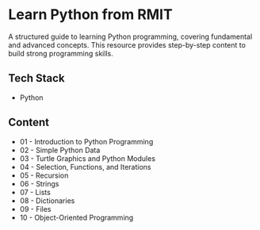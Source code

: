 # Learn Python from RMIT

A structured guide to learning Python programming, covering fundamental and advanced concepts. This resource provides step-by-step content to build strong programming skills.

## Tech Stack

- Python  

## Content

- 01 - Introduction to Python Programming
- 02 - Simple Python Data
- 03 - Turtle Graphics and Python Modules 
- 04 - Selection, Functions, and Iterations
- 05 - Recursion
- 06 - Strings 
- 07 - Lists
- 08 - Dictionaries  
- 09 - Files  
- 10 - Object-Oriented Programming
